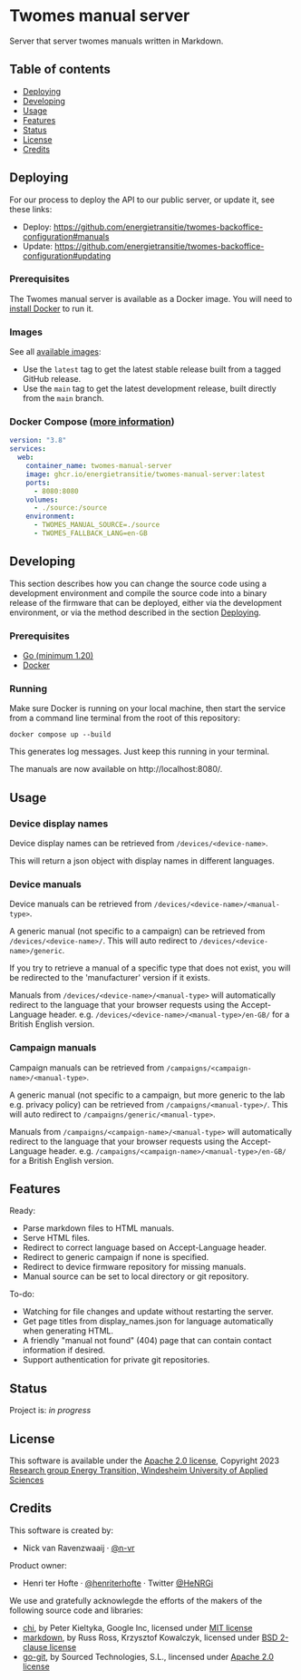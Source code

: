 # Twomes manual server
Server that server twomes manuals written in Markdown.

## Table of contents
* [Deploying](#deploying)
* [Developing](#developing)
* [Usage](#usage)
* [Features](#features)
* [Status](#status)
* [License](#license)
* [Credits](#credits)

## Deploying
For our process to deploy the API to our public server, or update it, see these links:
- Deploy: https://github.com/energietransitie/twomes-backoffice-configuration#manuals
- Update: https://github.com/energietransitie/twomes-backoffice-configuration#updating

### Prerequisites
The Twomes manual server is available as a Docker image.
You will need to [install Docker](https://docs.docker.com/engine/install/) to run it.

### Images
See all [available images](https://github.com/energietransitie/twomes-manual-server/pkgs/container/twomes-manual-server):
- Use the `latest` tag to get the latest stable release built from a tagged GitHub release. 
- Use the `main` tag to get the latest development release, built directly from the `main` branch.

### Docker Compose ([more information](https://docs.docker.com/compose/features-uses/))
```yaml
version: "3.8"
services:
  web:
    container_name: twomes-manual-server
    image: ghcr.io/energietransitie/twomes-manual-server:latest
    ports:
      - 8080:8080
    volumes:
      - ./source:/source
    environment:
      - TWOMES_MANUAL_SOURCE=./source
      - TWOMES_FALLBACK_LANG=en-GB
```

## Developing
This section describes how you can change the source code using a development environment and compile the source code into a binary release of the firmware that can be deployed, either via the development environment, or via the method described in the section [Deploying](#deploying).

### Prerequisites
- [Go (minimum 1.20)](https://go.dev/dl/)
- [Docker](https://www.docker.com/products/docker-desktop)

### Running
Make sure Docker is running on your local machine, then start the service from a command line terminal from the root of this repository:
```shell
docker compose up --build
```

This generates log messages.
Just keep this running in your terminal.

The manuals are now available on http://localhost:8080/.

## Usage

### Device display names
Device display names can be retrieved from `/devices/<device-name>`.

This will return a json object with display names in different languages.

### Device manuals
Device manuals can be retrieved from `/devices/<device-name>/<manual-type>`.

A generic manual (not specific to a campaign) can be retrieved from `/devices/<device-name>/`. This will auto redirect to `/devices/<device-name>/generic`.

If you try to retrieve a manual of a specific type that does not exist, you will be redirected to the 'manufacturer' version if it exists.

Manuals from `/devices/<device-name>/<manual-type>` will automatically redirect to the language that your browser requests using the Accept-Language header. e.g. `/devices/<device-name>/<manual-type>/en-GB/` for a British English version.

### Campaign manuals
Campaign manuals can be retrieved from `/campaigns/<campaign-name>/<manual-type>`.

A generic manual (not specific to a campaign, but more generic to the lab e.g. privacy policy) can be retrieved from `/campaigns/<manual-type>/`. This will auto redirect to `/campaigns/generic/<manual-type>`.

Manuals from `/campaigns/<campaign-name>/<manual-type>` will automatically redirect to the language that your browser requests using the Accept-Language header. e.g. `/campaigns/<campaign-name>/<manual-type>/en-GB/` for a British English version.

## Features
Ready:
* Parse markdown files to HTML manuals.
* Serve HTML files.
* Redirect to correct language based on Accept-Language header.
* Redirect to generic campaign if none is specified.
* Redirect to device firmware repository for missing manuals.
* Manual source can be set to local directory or git repository.

To-do:
* Watching for file changes and update without restarting the server.
* Get page titles from display_names.json for language automatically when generating HTML.
* A friendly "manual not found" (404) page that can contain contact information if desired.
* Support authentication for private git repositories.

## Status
Project is: _in progress_

## License
This software is available under the [Apache 2.0 license](./LICENSE), Copyright 2023 [Research group Energy Transition, Windesheim University of Applied Sciences](https://windesheim.nl/energietransitie) 

## Credits
This software is created by:
* Nick van Ravenzwaaij · [@n-vr](https://github.com/n-vr)

Product owner:
* Henri ter Hofte · [@henriterhofte](https://github.com/henriterhofte) · Twitter [@HeNRGi](https://twitter.com/HeNRGi)

We use and gratefully acknowlegde the efforts of the makers of the following source code and libraries:
* [chi](https://github.com/go-chi/chi), by Peter Kieltyka, Google Inc, licensed under [MIT license](https://github.com/go-chi/chi/blob/master/LICENSE)
* [markdown](https://github.com/gomarkdown/markdown), by Russ Ross, Krzysztof Kowalczyk, licensed under [BSD 2-clause license](https://github.com/gomarkdown/markdown/blob/master/LICENSE.txt)
* [go-git](https://github.com/go-git/go-git), by Sourced Technologies, S.L., lincensed under [Apache 2.0 license](https://github.com/go-git/go-git/blob/master/LICENSE)
